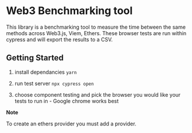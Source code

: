 # Web3 Benchmarking tool

This library is a benchmarking tool to measure the time between the same methods across Web3.js, Viem, Ethers.
These browser tests are run within cypress and will export the results to a CSV. 

## Getting Started

1. install dependancies `yarn`

2. run test server `npx cypress open`

3. choose component testing and pick the browser you would like your tests to run in - Google chrome works best

**Note**

To create an ethers provider you must add a provider.